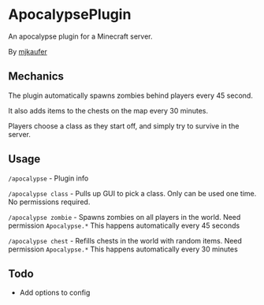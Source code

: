 # ApocalypsePlugin

An apocalypse plugin for a Minecraft server.

By [mjkaufer](http://github.com/mjkaufer)


## Mechanics

The plugin automatically spawns zombies behind players every 45 second.

It also adds items to the chests on the map every 30 minutes.

Players choose a class as they start off, and simply try to survive in the server.


## Usage

`/apocalypse` - Plugin info

`/apocalypse class` - Pulls up GUI to pick a class. Only can be used one time. No permissions required.

`/apocalypse zombie` - Spawns zombies on all players in the world. Need permission `Apocalypse.*` This happens automatically every 45 seconds

`/apocalypse chest` - Refills chests in the world with random items. Need permission `Apocalypse.*` This happens automatically every 30 minutes


## Todo
* Add options to config